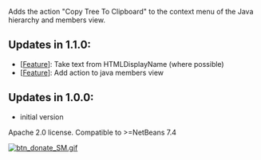 Adds the action "Copy Tree To Clipboard" to the context menu of the Java hierarchy and members view.

<p>
<h2>Updates in 1.1.0:</h2>
<ul>
<li>[<a href="https://github.com/markiewb/nb-copytree/issues/2">Feature</a>]: Take text from HTMLDisplayName (where possible)</li>
<li>[<a href="https://github.com/markiewb/nb-copytree/issues/3">Feature</a>]: Add action to java members view</li>
 </ul>

<h2>Updates in 1.0.0:</h2>
<ul>
<li>initial version</li>
</ul>

Apache 2.0 license. Compatible to >=NetBeans 7.4
</p>
<p>
<a href="https://www.paypal.com/cgi-bin/webscr?cmd=_s-xclick&hosted_button_id=K4CMP92RZELE2"><img src="https://www.paypalobjects.com/en_US/i/btn/btn_donate_SM.gif" alt="btn_donate_SM.gif"></a>

</p>